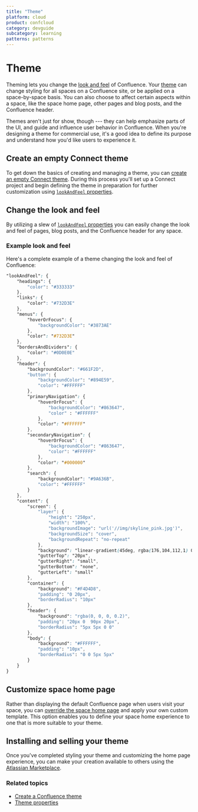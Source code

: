 ```yaml
---
title: "Theme"
platform: cloud
product: confcloud
category: devguide
subcategory: learning
patterns: patterns
---
```


# Theme

Theming lets you change the [look and feel](/cloud/confluence/theme-properties) of Confluence. Your [theme](/cloud/confluence/create-a-confluence-theme) can change styling for all spaces on a Confluence site, or be applied on a space-by-space basis. You can also choose to affect certain aspects within a space, like the space home page, other pages and blog posts, and the Confluence header.

Themes aren't just for show, though --- they can help emphasize parts of the UI, and guide and influence user behavior in Confluence. When you're designing a theme for commercial use, it's a good idea to define its purpose and understand how you'd like users to experience it.

## Create an empty Connect theme

To get down the basics of creating and managing a theme, you can [create an empty Connect theme](/cloud/confluence/create-a-confluence-theme#create-an-empty-connect-theme). During this process you'll set up a Connect project and begin defining the theme in preparation for further customization using [`lookAndFeel` properties](/cloud/confluence/theme-properties).

## Change the look and feel

By utilizing a slew of [`lookAndFeel` properties](/cloud/confluence/theme-properties) you can easily change the look and feel of pages, blog posts, and the Confluence header for any space.

### Example look and feel

Here's a complete example of a theme changing the look and feel of Confluence:

``` css
"lookAndFeel": {
    "headings": {
        "color": "#333333"
    },
    "links": {
        "color": "#732D3E"
    },
    "menus": {
        "hoverOrFocus": {
            "backgroundColor": "#3873AE"
        },
        "color": "#732D3E"
    },
    "bordersAndDividers": {
        "color": "#0D0E0E"
    },
    "header": {
        "backgroundColor": "#661F2D",
        "button": {
            "backgroundColor": "#894E59",
            "color": "#FFFFFF"
        },
        "primaryNavigation": {
            "hoverOrFocus": {
                "backgroundColor": "#863647",
                "color" : "#FFFFFF"
            },
            "color": "#FFFFFF"
        },
        "secondaryNavigation": {
            "hoverOrFocus": {
                "backgroundColor": "#863647",
                "color": "#FFFFFF"
            },
            "color": "#000000"
        },
        "search": {
            "backgroundColor": "#9A636B",
            "color": "#FFFFFF"
        }
    },
    "content": {
        "screen": {
            "layer": {
                "height": "250px",
                "width": "100%",
                "backgroundImage": "url('//img/skyline_pink.jpg')",
                "backgroundSize": "cover",
                "backgroundRepeat": "no-repeat"
            },
            "background": "linear-gradient(45deg, rgba(176,104,112,1) 0%, rgba(244,212,216,1) 100%)",
            "gutterTop": "20px",
            "gutterRight": "small",
            "gutterBottom": "none",
            "gutterLeft": "small"
        },
        "container": {
            "background": "#F4D4D8",
            "padding": "0 20px",
            "borderRadius": "10px"
        },
        "header": {
            "background": "rgba(0, 0, 0, 0.2)",
            "padding": "20px 0  90px 20px",
            "borderRadius": "5px 5px 0 0"
        },
        "body": {
            "background": "#FFFFFF",
            "padding": "10px",
            "borderRadius": "0 0 5px 5px"
        }
    }
}
```

## Customize space home page

Rather than displaying the default Confluence page when users visit your space, you can [override the space home page](/cloud/confluence/create-a-confluence-theme#override-the-space-home-page-optional) and apply your own custom template. This option enables you to define your space home experience to one that is more suitable to your theme.

## Installing and selling your theme

Once you've completed styling your theme and customizing the home page experience, you can make your creation available to others using the [Atlassian Marketplace](https://marketplace.atlassian.com/).


### Related topics

-   [Create a Confluence theme](/cloud/confluence/create-a-confluence-theme)
-   [Theme properties](/cloud/confluence/theme-properties)
